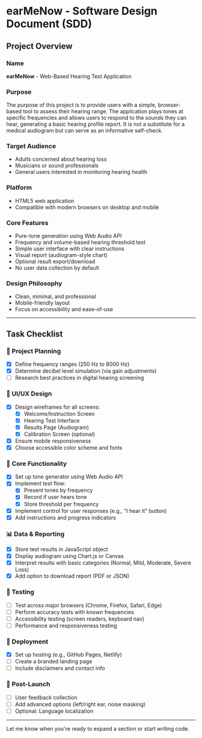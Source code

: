 # earMeNow - Software Design Document (SDD)

## Project Overview

### Name
**earMeNow** - Web-Based Hearing Test Application

### Purpose
The purpose of this project is to provide users with a simple, browser-based tool to assess their hearing range. The application plays tones at specific frequencies and allows users to respond to the sounds they can hear, generating a basic hearing profile report. It is not a substitute for a medical audiogram but can serve as an informative self-check.

### Target Audience
- Adults concerned about hearing loss
- Musicians or sound professionals
- General users interested in monitoring hearing health

### Platform
- HTML5 web application
- Compatible with modern browsers on desktop and mobile

### Core Features
- Pure-tone generation using Web Audio API
- Frequency and volume-based hearing threshold test
- Simple user interface with clear instructions
- Visual report (audiogram-style chart)
- Optional result export/download
- No user data collection by default

### Design Philosophy
- Clean, minimal, and professional
- Mobile-friendly layout
- Focus on accessibility and ease-of-use

---

## Task Checklist

### 🎯 Project Planning
- [x] Define frequency ranges (250 Hz to 8000 Hz)
- [x] Determine decibel level simulation (via gain adjustments)
- [ ] Research best practices in digital hearing screening

### 🎨 UI/UX Design
- [x] Design wireframes for all screens:
  - [x] Welcome/Instruction Screen
  - [x] Hearing Test Interface
  - [x] Results Page (Audiogram)
  - [x] Calibration Screen (optional)
- [x] Ensure mobile responsiveness
- [x] Choose accessible color scheme and fonts

### 🧠 Core Functionality
- [x] Set up tone generator using Web Audio API
- [x] Implement test flow:
  - [x] Present tones by frequency
  - [x] Record if user hears tone
  - [x] Store threshold per frequency
- [x] Implement control for user responses (e.g., "I hear it" button)
- [x] Add instructions and progress indicators

### 📊 Data & Reporting
- [x] Store test results in JavaScript object
- [x] Display audiogram using Chart.js or Canvas
- [x] Interpret results with basic categories (Normal, Mild, Moderate, Severe Loss)
- [x] Add option to download report (PDF or JSON)

### 🧪 Testing
- [ ] Test across major browsers (Chrome, Firefox, Safari, Edge)
- [ ] Perform accuracy tests with known frequencies
- [ ] Accessibility testing (screen readers, keyboard nav)
- [ ] Performance and responsiveness testing

### 🚀 Deployment
- [x] Set up hosting (e.g., GitHub Pages, Netlify)
- [ ] Create a branded landing page
- [ ] Include disclaimers and contact info

### 📣 Post-Launch
- [ ] User feedback collection
- [ ] Add advanced options (left/right ear, noise masking)
- [ ] Optional: Language localization

---

Let me know when you're ready to expand a section or start writing code.
